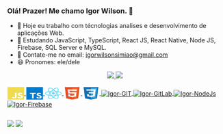 ### Olá! Prazer! Me chamo Igor Wilson. 👋

- 🔭 Hoje eu trabalho com técnologias analises e desenvolvimento de aplicações Web.
- 🌱 Estudando JavaScript, TypeScript, React JS, React Native, Node JS, Firebase, SQL Server e MySQL.
- 💬 Contate-me no email: igorwilsonsimiao@gmail.com
- 😄 Pronomes: ele/dele

<div align="center">
  <a href="https://github.com/Igor0Wilson">
  <img height="180em" src="https://github-readme-stats.vercel.app/api?username=Igor0Wilson&show_icons=true&theme=dark&include_all_commits=true&count_private=true"/>
  <img height="180em" src="https://github-readme-stats.vercel.app/api/top-langs/?username=Igor0Wilson&layout=compact&langs_count=7&theme=dark"/>
</div>

<div style="display: inline_block"><br>
  <img align="center" alt="Igor-Js" height="30" width="40" src="https://raw.githubusercontent.com/devicons/devicon/master/icons/javascript/javascript-plain.svg">
  <img align="center" alt="Igor-Ts" height="30" width="40" src="https://raw.githubusercontent.com/devicons/devicon/master/icons/typescript/typescript-plain.svg">
  <img align="center" alt="Igor-React" height="30" width="40" src="https://raw.githubusercontent.com/devicons/devicon/master/icons/react/react-original.svg">
  <img align="center" alt="Igor-HTML" height="30" width="40" src="https://raw.githubusercontent.com/devicons/devicon/master/icons/html5/html5-original.svg">
  <img align="center" alt="Igor-CSS" height="30" width="40" src="https://raw.githubusercontent.com/devicons/devicon/master/icons/css3/css3-original.svg">
  <img align="center" alt="Igor-GIT" height="30" width="40" src="https://cdn.jsdelivr.net/gh/devicons/devicon/icons/git/git-plain.svg" /> 
  <img align="center" alt="Igor-GitLab" height="30" width="40" src="https://cdn.jsdelivr.net/gh/devicons/devicon/icons/gitlab/gitlab-original-wordmark.svg" />
  <img align="center" alt="Igor-NodeJs" height="30" width="40" src="https://cdn.jsdelivr.net/gh/devicons/devicon/icons/nodejs/nodejs-plain.svg" />
  <img align="center" alt="Igor-Firebase" height="30" width="40" src="https://cdn.jsdelivr.net/gh/devicons/devicon/icons/firebase/firebase-plain.svg" />
</div>

##

<div>
  <a href = "mailto:igorwilsonsimiao@gmail.com"><img src="https://img.shields.io/badge/Gmail-D14836?style=for-the-badge&logo=gmail&logoColor=white"></a>
  <a href="https://www.linkedin.com/in/igor-wilson-2070b1182/" target="_blank"><img src="https://img.shields.io/badge/LinkedIn-0077B5?style=for-the-badge&logo=linkedin&logoColor=white"></a>
</div>
